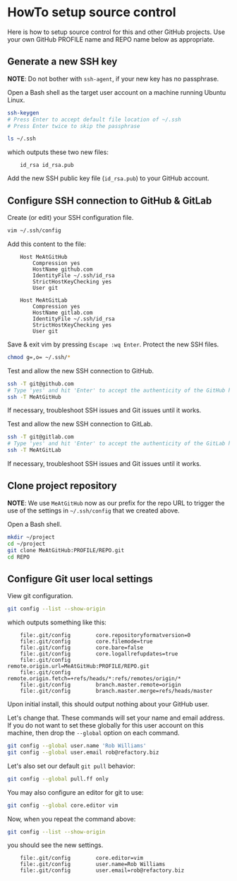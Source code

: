 # HowTo setup source control
Here is how to setup source control for this and other GitHub projects.
Use your own GitHub PROFILE name and REPO name below as appropriate.

## Generate a new SSH key
**NOTE**:  Do not bother with `ssh-agent`, if your new key has no passphrase.

Open a Bash shell as the target user account on a machine running Ubuntu Linux.

~~~ bash
ssh-keygen
# Press Enter to accept default file location of ~/.ssh
# Press Enter twice to skip the passphrase

ls ~/.ssh
~~~

   which outputs these two new files:

        id_rsa id_rsa.pub

Add the new SSH public key file (`id_rsa.pub`) to your GitHub account.

## Configure SSH connection to GitHub & GitLab

Create (or edit) your SSH configuration file.

~~~ bash
vim ~/.ssh/config
~~~

Add this content to the file:

        Host MeAtGitHub
            Compression yes
            HostName github.com
            IdentityFile ~/.ssh/id_rsa
            StrictHostKeyChecking yes
            User git

        Host MeAtGitLab
            Compression yes
            HostName gitlab.com
            IdentityFile ~/.ssh/id_rsa
            StrictHostKeyChecking yes
            User git

Save & exit vim by pressing `Escape :wq Enter`.
Protect the new SSH files.

~~~ bash
chmod g=,o= ~/.ssh/*
~~~

Test and allow the new SSH connection to GitHub.

~~~ bash
ssh -T git@github.com
# Type 'yes' and hit 'Enter' to accept the authenticity of the GitHub host machine.
ssh -T MeAtGitHub
~~~

If necessary, troubleshoot SSH issues and Git issues until it works.

Test and allow the new SSH connection to GitLab.

~~~ bash
ssh -T git@gitlab.com
# Type 'yes' and hit 'Enter' to accept the authenticity of the GitLab host machine.
ssh -T MeAtGitLab
~~~

If necessary, troubleshoot SSH issues and Git issues until it works.

## Clone project repository
**NOTE**: We use `MeAtGitHub` now as our prefix for the repo URL to trigger the
use of the settings in `~/.ssh/config` that we created above.

Open a Bash shell.

~~~ bash
mkdir ~/project
cd ~/project
git clone MeAtGitHub:PROFILE/REPO.git
cd REPO
~~~

## Configure Git user local settings

View git configuration.

~~~ bash
git config --list --show-origin
~~~

   which outputs something like this:

        file:.git/config        core.repositoryformatversion=0
        file:.git/config        core.filemode=true
        file:.git/config        core.bare=false
        file:.git/config        core.logallrefupdates=true
        file:.git/config        remote.origin.url=MeAtGitHub:PROFILE/REPO.git
        file:.git/config        remote.origin.fetch=+refs/heads/*:refs/remotes/origin/*
        file:.git/config        branch.master.remote=origin
        file:.git/config        branch.master.merge=refs/heads/master

   Upon initial install, this should output nothing about your GitHub user.

Let's change that.
   These commands will set
   your name and email address.
   If you do not want
   to set these globally
   for this user account on this machine,
   then drop the `--global` option
   on each command.

~~~ bash
git config --global user.name 'Rob Williams'
git config --global user.email rob@refactory.biz
~~~

Let's also set our default `git pull` behavior:

~~~ bash
git config --global pull.ff only
~~~

You may also configure an editor for git to use:

~~~ bash
git config --global core.editor vim
~~~

Now, when you repeat the command above:

~~~ bash
git config --list --show-origin
~~~

   you should see the new settings.

        file:.git/config        core.editor=vim
        file:.git/config        user.name=Rob Williams
        file:.git/config        user.email=rob@refactory.biz

[activate]:    ./HowTo-activate_this_project.md "HowTo activate this project"
[application]: ./HowTo-execute_application.md "HowTo execute application"
[clone]:       ./HowTo-setup-source_control.md "HowTo setup source control"
[initiation]:  ./project_initiation.md "How Rob initiated the project repository"
[test]:        ./HowTo-test.md "HowTo test"
[venv]:        ./HowTo-setup-Python_virtual_environment.md "HowTo setup Python virtual environment"
[workstation]: ./HowTo-setup-workstation.md "HowTo setup workstation"

